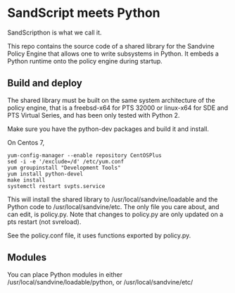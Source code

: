 # SandScript meets Python

SandScripthon is what we call it.

This repo contains the source code of a shared library for the Sandvine
Policy Engine that allows one to write subsystems in Python. It embeds a
Python runtime onto the policy engine during startup.

## Build and deploy

The shared library must be built on the same system architecture of
the policy engine, that is a freebsd-x64 for PTS 32000 or linux-x64
for SDE and PTS Virtual Series, and has been only tested with Python 2.

Make sure you have the python-dev packages and build it and install.

On Centos 7,

    yum-config-manager --enable repository CentOSPlus
    sed -i -e '/exclude=/d' /etc/yum.conf
    yum groupinstall "Development Tools"
    yum install python-devel
    make install
    systemctl restart svpts.service

This will install the shared library to /usr/local/sandvine/loadable
and the Python code to /usr/local/sandvine/etc. The only file you
care about, and can edit, is policy.py. Note that changes to policy.py
are only updated on a pts restart (not svreload).

See the policy.conf file, it uses functions exported by policy.py.

## Modules

You can place Python modules in either /usr/local/sandvine/loadable/python,
or /usr/local/sandvine/etc/
